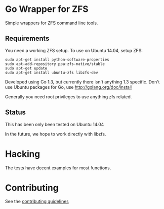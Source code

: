 # Go Wrapper for ZFS #

Simple wrappers for ZFS command line tools.

## Requirements ##

You need a working ZFS setup.  To use on Ubuntu 14.04, setup ZFS:

    sudo apt-get install python-software-properties
    sudo apt-add-repository ppa:zfs-native/stable
    sudo apt-get update
    sudo apt-get install ubuntu-zfs libzfs-dev

Developed using Go 1.3, but currently there isn't anything 1.3 specific. Don't use Ubuntu packages for Go, use http://golang.org/doc/install

Generally you need root privileges to use anything zfs related.

## Status ##

This has been only been tested on Ubuntu 14.04

In the future, we hope to work directly with libzfs.

# Hacking #

The tests have decent examples for most functions.

# Contributing #

See the [contributing guidelines](./CONTRIBUTING.md)

